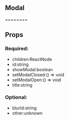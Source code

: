 
## Modal
========
## Props


### Required:
 - children:ReactNode
 - id:string
 - showModal:boolean
 - setModalClosed:() => void
 - setModalOpen:() => void
 - title:string

### Optional:
 - blurId:string
 - other:unknown